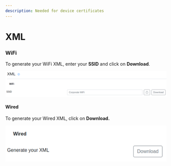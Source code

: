 ```yaml
---
description: Needed for device certificates
---
```


# XML

### WiFi

To generate your WiFi XML, enter your **SSID** and click on **Download**.

![](../../.gitbook/assets/image%20%2830%29.png)

#### Wired

To generate your Wired XML, click on **Download.** 

![](../../.gitbook/assets/image%20%2829%29.png)

